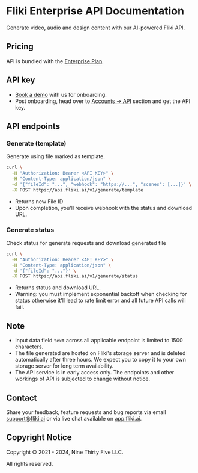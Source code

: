 # Fliki Enterprise API Documentation
Generate video, audio and design content with our AI-powered Fliki API.

## Pricing
API is bundled with the [Enterprise Plan](https://fliki.ai/enterprise).

## API key
- [Book a demo](https://fliki.ai/enterprise) with us for onboarding.
- Post onboarding, head over to [Accounts → API](https://app.fliki.ai/account/api) section and get the API key.

## API endpoints

### Generate (template)
Generate using file marked as template.
```bash
curl \
  -H "Authorization: Bearer <API KEY>" \
  -H "Content-Type: application/json" \
  -d '{"fileId": "...", "webhook": "https://...", "scenes": [...]}' \
  -X POST https://api.fliki.ai/v1/generate/template
```
- Returns new File ID
- Upon completion, you'll receive webhook with the status and download URL.

### Generate status
Check status for generate requests and download generated file
```bash
curl \
  -H "Authorization: Bearer <API KEY>" \
  -H "Content-Type: application/json" \
  -d '{"fileId": "..."}' \
  -X POST https://api.fliki.ai/v1/generate/status
```
- Returns status and download URL.
- Warning: you must implement exponential backoff when checking for status otherwise it'll lead to rate limit error and all future API calls will fail.

## Note
- Input data field `text` across all applicable endpoint is limited to 1500 characters.
- The file generated are hosted on Fliki's storage server and is deleted automatically after three hours. We expect you to copy it to your own storage server for long term availability.
- The API service is in early access only. The endpoints and other workings of API is subjected to change without notice.

## Contact
Share your feedback, feature requests and bug reports via email [support@fliki.ai](mailto:support@fliki.ai) or via live chat available on [app.fliki.ai](https://app.fliki.ai).

## Copyright Notice

Copyright © 2021 - 2024, Nine Thirty Five LLC.

All rights reserved.
